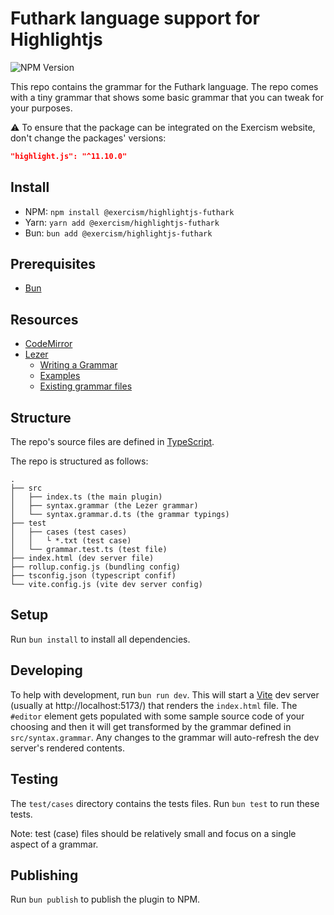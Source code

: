 # Futhark language support for Highlightjs

![NPM Version](https://img.shields.io/npm/v/@exercism/highlightjs-futhark)

This repo contains the grammar for the Futhark language.
The repo comes with a tiny grammar that shows some basic grammar that you can tweak for your purposes.

⚠️ To ensure that the package can be integrated on the Exercism website, don't change the packages' versions:

```json
"highlight.js": "^11.10.0"
```

## Install

- NPM: `npm install @exercism/highlightjs-futhark`
- Yarn: `yarn add @exercism/highlightjs-futhark`
- Bun: `bun add @exercism/highlightjs-futhark`

## Prerequisites

- [Bun](https://bun.sh/)

## Resources

- [CodeMirror](https://codemirror.net/docs/)
- [Lezer](https://lezer.codemirror.net/docs/guide/)
  - [Writing a Grammar](https://lezer.codemirror.net/docs/guide/#writing-a-grammar)
  - [Examples](https://lezer.codemirror.net/examples/)
  - [Existing grammar files](https://github.com/search?q=org%3Alezer-parser+path%3A%2F.grammar%24%2F&type=code)

## Structure

The repo's source files are defined in [TypeScript](https://www.typescriptlang.org/).

The repo is structured as follows:

```text
.
├── src
│   ├── index.ts (the main plugin)
│   ├── syntax.grammar (the Lezer grammar)
│   └── syntax.grammar.d.ts (the grammar typings)
├── test
│   ├── cases (test cases)
│   │   └ *.txt (test case)
│   └── grammar.test.ts (test file)
├── index.html (dev server file)
├── rollup.config.js (bundling config)
├── tsconfig.json (typescript confif)
└── vite.config.js (vite dev server config)
```

## Setup

Run `bun install` to install all dependencies.

## Developing

To help with development, run `bun run dev`.
This will start a [Vite](https://vite.dev/) dev server (usually at http://localhost:5173/) that renders the `index.html` file.
The `#editor` element gets populated with some sample source code of your choosing and then it will get transformed by the grammar defined in `src/syntax.grammar`.
Any changes to the grammar will auto-refresh the dev server's rendered contents.

## Testing

The `test/cases` directory contains the tests files.
Run `bun test` to run these tests.

Note: test (case) files should be relatively small and focus on a single aspect of a grammar.

## Publishing

Run `bun publish` to publish the plugin to NPM.
